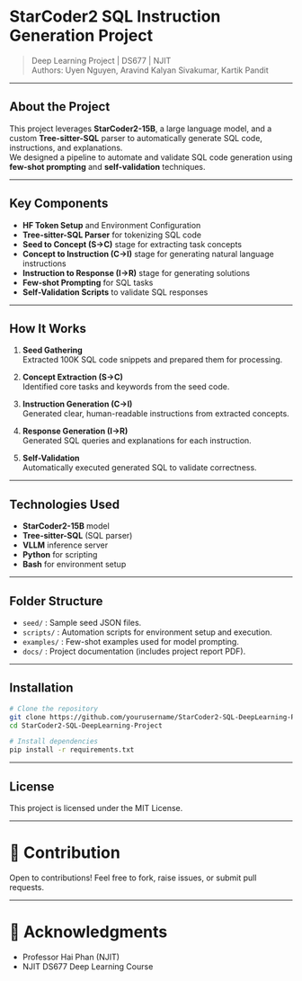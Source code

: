 # StarCoder2 SQL Instruction Generation Project

> Deep Learning Project | DS677 | NJIT  
> Authors: Uyen Nguyen, Aravind Kalyan Sivakumar, Kartik Pandit

---

## About the Project

This project leverages **StarCoder2-15B**, a large language model, and a custom **Tree-sitter-SQL** parser to automatically generate SQL code, instructions, and explanations.  
We designed a pipeline to automate and validate SQL code generation using **few-shot prompting** and **self-validation** techniques.

---

## Key Components

- **HF Token Setup** and Environment Configuration
- **Tree-sitter-SQL Parser** for tokenizing SQL code
- **Seed to Concept (S→C)** stage for extracting task concepts
- **Concept to Instruction (C→I)** stage for generating natural language instructions
- **Instruction to Response (I→R)** stage for generating solutions
- **Few-shot Prompting** for SQL tasks
- **Self-Validation Scripts** to validate SQL responses

---

## How It Works

1. **Seed Gathering**  
   Extracted 100K SQL code snippets and prepared them for processing.

2. **Concept Extraction (S→C)**  
   Identified core tasks and keywords from the seed code.

3. **Instruction Generation (C→I)**  
   Generated clear, human-readable instructions from extracted concepts.

4. **Response Generation (I→R)**  
   Generated SQL queries and explanations for each instruction.

5. **Self-Validation**  
   Automatically executed generated SQL to validate correctness.

---

## Technologies Used

- **StarCoder2-15B** model
- **Tree-sitter-SQL** (SQL parser)
- **VLLM** inference server
- **Python** for scripting
- **Bash** for environment setup

---

## Folder Structure

- `seed/` : Sample seed JSON files.
- `scripts/` : Automation scripts for environment setup and execution.
- `examples/` : Few-shot examples used for model prompting.
- `docs/` : Project documentation (includes project report PDF).

---

## Installation

```bash
# Clone the repository
git clone https://github.com/yourusername/StarCoder2-SQL-DeepLearning-Project.git
cd StarCoder2-SQL-DeepLearning-Project

# Install dependencies
pip install -r requirements.txt
```

---

## License

This project is licensed under the MIT License.

---

# 🚀 Contribution

Open to contributions! Feel free to fork, raise issues, or submit pull requests.

---

# 📄 Acknowledgments

- Professor Hai Phan (NJIT)
- NJIT DS677 Deep Learning Course
